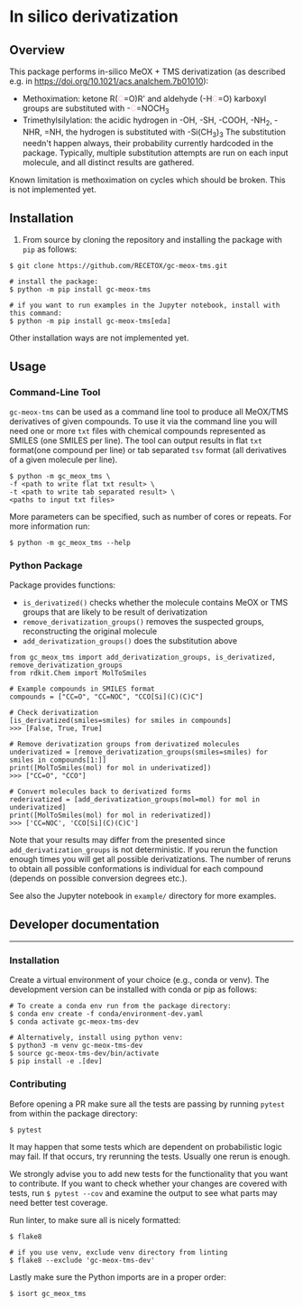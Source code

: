 # In silico derivatization

## Overview

This package performs in-silico MeOX + TMS derivatization (as described e.g. in https://doi.org/10.1021/acs.analchem.7b01010):

* Methoximation: ketone R(<font color='pink'>C</font>=O)R' and aldehyde (-H<font color='pink'>C</font>=O) karboxyl groups 
are substituted with -<font color='pink'>C</font>=NOCH<sub>3</sub>
* Trimethylsilylation: the acidic hydrogen in -OH, -SH, -COOH, -NH<sub>2</sub>, -NHR, =NH, the hydrogen is substituted with -Si(CH<sub>3</sub>)<sub>3</sub>
The substitution needn't happen always, their probability currently hardcoded in the package.
Typically, multiple substitution attempts are run on each input molecule, and all distinct results are gathered.

Known limitation is methoximation on cycles which should be broken. This is not implemented yet.


## Installation

1. From source by cloning the repository and installing the package with `pip` as follows:
```shell
$ git clone https://github.com/RECETOX/gc-meox-tms.git

# install the package:
$ python -m pip install gc-meox-tms

# if you want to run examples in the Jupyter notebook, install with this command:
$ python -m pip install gc-meox-tms[eda]
```

Other installation ways are not implemented yet.

## Usage

### Command-Line Tool

`gc-meox-tms` can be used as a command line tool to produce all MeOX/TMS derivatives of given compounds. To use it via
the command line you will need one or more `txt` files with chemical compounds represented as SMILES
(one SMILES per line). The tool can output results in flat `txt` format(one compound per line) or tab separated `tsv`
format (all derivatives of a given molecule per line).
```shell
$ python -m gc_meox_tms \
-f <path to write flat txt result> \
-t <path to write tab separated result> \
<paths to input txt files>
```
More parameters can be specified, such as number of cores or repeats. For more information run:
```shell
$ python -m gc_meox_tms --help
```

### Python Package

Package provides functions:
* `is_derivatized()` checks whether the molecule contains MeOX or TMS groups that are likely to be result of derivatization
* `remove_derivatization_groups()` removes the suspected groups, reconstructing the original molecule
* `add_derivatization_groups()` does the substitution above

```python3
from gc_meox_tms import add_derivatization_groups, is_derivatized, remove_derivatization_groups
from rdkit.Chem import MolToSmiles

# Example compounds in SMILES format
compounds = ["CC=O", "CC=NOC", "CCO[Si](C)(C)C"]

# Check derivatization
[is_derivatized(smiles=smiles) for smiles in compounds]
>>> [False, True, True]

# Remove derivatization groups from derivatized molecules
underivatized = [remove_derivatization_groups(smiles=smiles) for smiles in compounds[1:]]
print([MolToSmiles(mol) for mol in underivatized])
>>> ["CC=O", "CCO"]

# Convert molecules back to derivatized forms
rederivatized = [add_derivatization_groups(mol=mol) for mol in underivatized]
print([MolToSmiles(mol) for mol in rederivatized])
>>> ['CC=NOC', 'CCO[Si](C)(C)C']
```
Note that your results may differ from the presented since `add_derivatization_groups` is not deterministic. If you rerun
the function enough times you will get all possible derivatizations. The number of reruns to obtain all possible conformations
is individual for each compound (depends on possible conversion degrees etc.).

See also the Jupyter notebook in `example/` directory for more examples.

## Developer documentation

---
### Installation
Create a virtual environment of your choice (e.g., conda or venv).
The development version can be installed with conda or pip as follows:
```shell
# To create a conda env run from the package directory:
$ conda env create -f conda/environment-dev.yaml
$ conda activate gc-meox-tms-dev

# Alternatively, install using python venv:
$ python3 -m venv gc-meox-tms-dev
$ source gc-meox-tms-dev/bin/activate
$ pip install -e .[dev]
```

### Contributing
Before opening a PR make sure all the tests are passing by running `pytest` from within the package directory:
```shell
$ pytest
```
It may happen that some tests which are dependent on probabilistic logic may fail. If that occurs,
try rerunning the tests. Usually one rerun is enough.

We strongly advise you to add new tests for the functionality that you want to contribute. If you want to check whether
your changes are covered with tests, run `$ pytest --cov` and examine the output to see what parts may need better test coverage.

Run linter, to make sure all is nicely formatted:
```shell
$ flake8

# if you use venv, exclude venv directory from linting
$ flake8 --exclude 'gc-meox-tms-dev'
```

Lastly make sure the Python imports are in a proper order:
```shell
$ isort gc_meox_tms
```